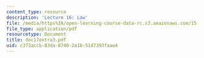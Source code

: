 ```yaml
---
content_type: resource
description: 'Lecture 16: Law'
file: /media/https%3A/open-learning-course-data-rc.s3.amazonaws.com/15-615-law-for-the-entrepreneur-and-manager-spring-2003/c373accb83da87402a1b51d7393faae4_doc17extra3.pdf
file_type: application/pdf
resourcetype: Document
title: doc17extra3.pdf
uid: c373accb-83da-8740-2a1b-51d7393faae4
---
```

